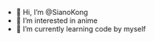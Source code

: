 - 👋 Hi, I’m @SianoKong
- 👀 I’m interested in anime
- 🌱 I’m currently learning code by myself

<!---
SianoKong/SianoKong is a ✨ special ✨ repository because its `README.md` (this file) appears on your GitHub profile.
You can click the Preview link to take a look at your changes.
--->
